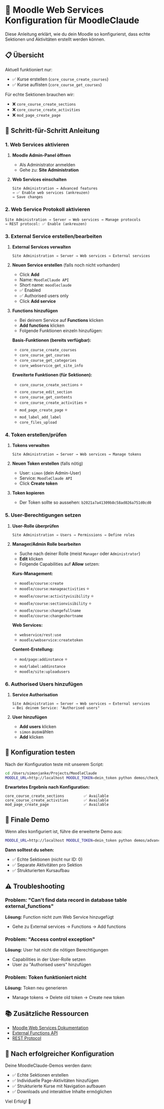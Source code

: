 # 🔧 Moodle Web Services Konfiguration für MoodleClaude

Diese Anleitung erklärt, wie du dein Moodle so konfigurierst, dass echte Sektionen und Aktivitäten erstellt werden können.

## 📋 Übersicht

Aktuell funktioniert nur:
- ✅ Kurse erstellen (`core_course_create_courses`)
- ✅ Kurse auflisten (`core_course_get_courses`)

Für echte Sektionen brauchen wir:
- ❌ `core_course_create_sections`
- ❌ `core_course_create_activities`
- ❌ `mod_page_create_page`

## 🚀 Schritt-für-Schritt Anleitung

### 1. Web Services aktivieren

1. **Moodle Admin-Panel öffnen**
   - Als Administrator anmelden
   - Gehe zu: **Site Administration**

2. **Web Services einschalten**
   ```
   Site Administration → Advanced features
   → ✅ Enable web services (ankreuzen)
   → Save changes
   ```

### 2. Web Service Protokoll aktivieren

```
Site Administration → Server → Web services → Manage protocols
→ REST protocol: ✅ Enable (ankreuzen)
```

### 3. External Service erstellen/bearbeiten

1. **External Services verwalten**
   ```
   Site Administration → Server → Web services → External services
   ```

2. **Neuen Service erstellen** (falls noch nicht vorhanden)
   - Click **Add**
   - Name: `MoodleClaude API`
   - Short name: `moodleclaude`
   - ✅ Enabled
   - ✅ Authorised users only
   - Click **Add service**

3. **Functions hinzufügen**
   - Bei deinem Service auf **Functions** klicken
   - **Add functions** klicken
   - Folgende Funktionen einzeln hinzufügen:

   **Basis-Funktionen (bereits verfügbar):**
   - `core_course_create_courses`
   - `core_course_get_courses`
   - `core_course_get_categories`
   - `core_webservice_get_site_info`

   **Erweiterte Funktionen (für Sektionen):**
   - `core_course_create_sections` ⭐
   - `core_course_edit_section`
   - `core_course_get_contents`
   - `core_course_create_activities` ⭐
   - `mod_page_create_page` ⭐
   - `mod_label_add_label`
   - `core_files_upload`

### 4. Token erstellen/prüfen

1. **Tokens verwalten**
   ```
   Site Administration → Server → Web services → Manage tokens
   ```

2. **Neuen Token erstellen** (falls nötig)
   - User: `simon` (dein Admin-User)
   - Service: `MoodleClaude API`
   - Click **Create token**

3. **Token kopieren**
   - Der Token sollte so aussehen: `b2021a7a41309b8c58ad026a751d0cd0`

### 5. User-Berechtigungen setzen

1. **User-Rolle überprüfen**
   ```
   Site Administration → Users → Permissions → Define roles
   ```

2. **Manager/Admin Rolle bearbeiten**
   - Suche nach deiner Rolle (meist `Manager` oder `Administrator`)
   - **Edit** klicken
   - Folgende Capabilities auf **Allow** setzen:

   **Kurs-Management:**
   - `moodle/course:create`
   - `moodle/course:manageactivities` ⭐
   - `moodle/course:activityvisibility` ⭐
   - `moodle/course:sectionvisibility` ⭐
   - `moodle/course:changefullname`
   - `moodle/course:changeshortname`

   **Web Services:**
   - `webservice/rest:use`
   - `moodle/webservice:createtoken`

   **Content-Erstellung:**
   - `mod/page:addinstance` ⭐
   - `mod/label:addinstance`
   - `moodle/site:uploadusers`

### 6. Authorised Users hinzufügen

1. **Service Authorisation**
   ```
   Site Administration → Server → Web services → External services
   → Bei deinem Service: "Authorised users"
   ```

2. **User hinzufügen**
   - **Add users** klicken  
   - `simon` auswählen
   - **Add** klicken

## 🧪 Konfiguration testen

Nach der Konfiguration teste mit unserem Script:

```bash
cd /Users/simonjanke/Projects/MoodleClaude
MOODLE_URL=http://localhost MOODLE_TOKEN=dein_token python demos/check_webservices.py
```

**Erwartetes Ergebnis nach Konfiguration:**
```
core_course_create_sections         ✅ Available
core_course_create_activities       ✅ Available  
mod_page_create_page                ✅ Available
```

## 🎯 Finale Demo

Wenn alles konfiguriert ist, führe die erweiterte Demo aus:

```bash
MOODLE_URL=http://localhost MOODLE_TOKEN=dein_token python demos/advanced_transfer.py
```

**Dann solltest du sehen:**
- ✅ Echte Sektionen (nicht nur ID: 0)
- ✅ Separate Aktivitäten pro Sektion
- ✅ Strukturierten Kursaufbau

## ⚠️ Troubleshooting

### Problem: "Can't find data record in database table external_functions"
**Lösung:** Function nicht zum Web Service hinzugefügt
- Gehe zu External services → Functions → Add functions

### Problem: "Access control exception"  
**Lösung:** User hat nicht die nötigen Berechtigungen
- Capabilities in der User-Rolle setzen
- User zu "Authorised users" hinzufügen

### Problem: Token funktioniert nicht
**Lösung:** Token neu generieren
- Manage tokens → Delete old token → Create new token

## 📚 Zusätzliche Ressourcen

- [Moodle Web Services Dokumentation](https://docs.moodle.org/dev/Web_services)
- [External Functions API](https://docs.moodle.org/dev/External_functions_API)
- [REST Protocol](https://docs.moodle.org/dev/Creating_a_web_service_client#REST)

## 🎉 Nach erfolgreicher Konfiguration

Deine MoodleClaude-Demos werden dann:
- ✅ Echte Sektionen erstellen
- ✅ Individuelle Page-Aktivitäten hinzufügen
- ✅ Strukturierte Kurse mit Navigation aufbauen
- ✅ Downloads und interaktive Inhalte ermöglichen

Viel Erfolg! 🚀
